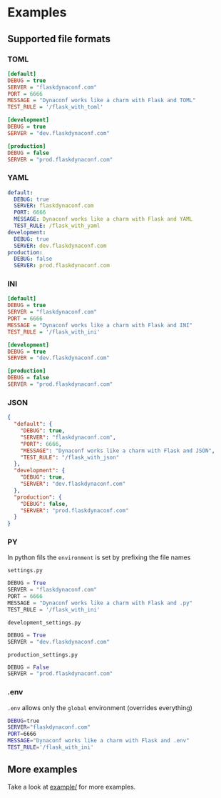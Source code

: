 # Examples

## Supported file formats

### TOML

```cfg
[default]
DEBUG = true
SERVER = "flaskdynaconf.com"
PORT = 6666
MESSAGE = "Dynaconf works like a charm with Flask and TOML"
TEST_RULE = '/flask_with_toml'

[development]
DEBUG = true
SERVER = "dev.flaskdynaconf.com"

[production]
DEBUG = false
SERVER = "prod.flaskdynaconf.com"
```

### YAML

```yaml
default:
  DEBUG: true
  SERVER: flaskdynaconf.com
  PORT: 6666
  MESSAGE: Dynaconf works like a charm with Flask and YAML
  TEST_RULE: /flask_with_yaml
development:
  DEBUG: true
  SERVER: dev.flaskdynaconf.com
production:
  DEBUG: false
  SERVER: prod.flaskdynaconf.com
```

### INI

```ini
[default]
DEBUG = true
SERVER = "flaskdynaconf.com"
PORT = 6666
MESSAGE = "Dynaconf works like a charm with Flask and INI"
TEST_RULE = '/flask_with_ini'

[development]
DEBUG = true
SERVER = "dev.flaskdynaconf.com"

[production]
DEBUG = false
SERVER = "prod.flaskdynaconf.com"
```

### JSON

```json
{
  "default": {
    "DEBUG": true,
    "SERVER": "flaskdynaconf.com",
    "PORT": 6666,
    "MESSAGE": "Dynaconf works like a charm with Flask and JSON",
    "TEST_RULE": "/flask_with_json"
  },
  "development": {
    "DEBUG": true,
    "SERVER": "dev.flaskdynaconf.com"
  },
  "production": {
    "DEBUG": false,
    "SERVER": "prod.flaskdynaconf.com"
  }
}
```

### PY

In python fils the `environment` is set by prefixing the file names

`settings.py`

```python
DEBUG = True
SERVER = "flaskdynaconf.com"
PORT = 6666
MESSAGE = "Dynaconf works like a charm with Flask and .py"
TEST_RULE = '/flask_with_ini'
```

`development_settings.py`

```python
DEBUG = True 
SERVER = "dev.flaskdynaconf.com"
```

`production_settings.py`

```python
DEBUG = False 
SERVER = "prod.flaskdynaconf.com"
```

### .env

`.env` allows only the `global` environment (overrides everything)

```bash
DEBUG=true
SERVER="flaskdynaconf.com"
PORT=6666
MESSAGE="Dynaconf works like a charm with Flask and .env"
TEST_RULE='/flask_with_ini'
```

## More examples

Take a look at [example/](https://github.com/rochacbruno/dynaconf/tree/master/example) for more examples.
